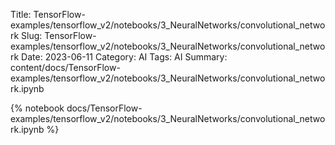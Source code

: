 Title: TensorFlow-examples/tensorflow_v2/notebooks/3_NeuralNetworks/convolutional_network
Slug: TensorFlow-examples/tensorflow_v2/notebooks/3_NeuralNetworks/convolutional_network
Date: 2023-06-11
Category: AI
Tags: AI
Summary: content/docs/TensorFlow-examples/tensorflow_v2/notebooks/3_NeuralNetworks/convolutional_network.ipynb

{% notebook docs/TensorFlow-examples/tensorflow_v2/notebooks/3_NeuralNetworks/convolutional_network.ipynb %}